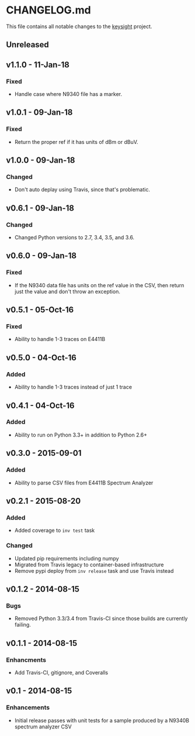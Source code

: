 # CHANGELOG.md
This file contains all notable changes to the [keysight][] project.

## Unreleased


## v1.1.0 - 11-Jan-18

### Fixed
- Handle case where N9340 file has a marker.

## v1.0.1 - 09-Jan-18

### Fixed
- Return the proper ref if it has units of dBm or dBuV.

## v1.0.0 - 09-Jan-18

### Changed
- Don't auto deplay using Travis, since that's problematic.

## v0.6.1 - 09-Jan-18

### Changed
- Changed Python versions to 2.7, 3.4, 3.5, and 3.6.

## v0.6.0 - 09-Jan-18

### Fixed
- If the N9340 data file has units on the ref value in the CSV, then
  return just the value and don't throw an exception.

## v0.5.1 - 05-Oct-16

### Fixed
- Ability to handle 1-3 traces on E4411B

## v0.5.0 - 04-Oct-16

### Added
- Ability to handle 1-3 traces instead of just 1 trace

## v0.4.1 - 04-Oct-16

### Added
- Ability to run on Python 3.3+ in addition to Python 2.6+

## v0.3.0 - 2015-09-01

### Added
- Ability to parse CSV files from E4411B Spectrum Analyzer

## v0.2.1 - 2015-08-20

### Added
- Added coverage to `inv test` task

### Changed
- Updated pip requirements including numpy
- Migrated from Travis legacy to container-based infrastructure
- Remove pypi deploy from `inv release` task and use Travis instead

## v0.1.2 - 2014-08-15

### Bugs
- Removed Python 3.3/3.4 from Travis-CI since those builds are currently
  failing.

## v0.1.1 - 2014-08-15

### Enhancments
- Add Travis-CI, gitignore, and Coveralls

## v0.1 - 2014-08-15

### Enhancements
- Initial release passes with unit tests for a sample produced by a
  N9340B spectrum analyzer CSV

[keysight]: https://github.com/questrail/keysight
